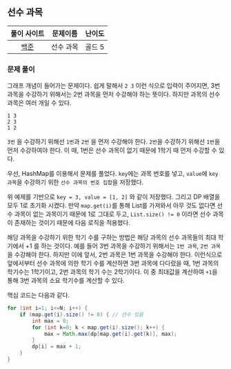 ## 선수 과목

|풀이 사이트|문제이름|난이도|
|:---:|:---:|:---:|
|[백준](https://www.acmicpc.net/problem/14567)|선수 과목|골드 5|

### 문제 풀이
그래프 개념이 들어가는 문제이다. 쉽게 말해서 `2 3` 이런 식으로 입력이 주어지면, 3번 과목을 수강하기 위해서는 2번 과목을 먼저 수강해야 하는 뜻이다. 하지만 과목의 선수과목은 여러 개일 수 있다.

```
1 3
2 3
1 2
```

`3번` 을 수강하기 위해선 `1번`과 `2번` 을 먼저 수강해야 한다.
`2번`을 수강하기 위해선 `1번`을 먼저 수강하여야 한다.
이 때, 1번은 선수 과목이 없기 때문에 1학기 때 먼저 수강할 수 있다. 

우선, HashMap를 이용해서 문제를 풀었다. `key`에는 과목 번호를 넣고, `value`에 `key 과목`을 수강하기 위한 `선수 과목의 번호 집합`을 저장했다. 

위 예제를 기반으로 `key = 3, value = [1, 2]` 와 같이 저장했다. 그리고 DP 배열을 모두 1로 초기화 시켰다. 만약 `map.get(i)`를 통해 List를 가져와서 아무 것도 없다면 선수 과목이 없는 과목이기 때문에 1로 그대로 두고, 
`List.size() != 0` 이라면 선수 과목이 존재하는 것이기 때문에 다음 로직을 적용했다.

해당 과목을 수강하기 위한 학기 수를 구하는 방법은 해당 과목의 선수 과목들의 최대 학기에서 +1 를 하는 것이다. 예를 들어 3번 과목을 수강하기 위해서는 `1번 과목`, `2번 과목`을 수강해야 한다. 하지만 이에 앞서, 2번 과목은 1번 과목을 수강해야 한다. 이런식으로 앞에서부터 선수 과목에 의한 학기 수를 계산하면 3번 과목에 다다랐을 때, 1번 과목의 학기수는 1학기이고, 2번 과목의 학기 수는 2학기이다. 이 중 최대값을 계산하여 `+1`을 통해 3번 과목의 소요 학기수를 계산할 수 있다.

핵심 코드는 다음과 같다.

```java
for (int i=1; i<=N; i++) {
    if (map.get(i).size() != 0) { // 선수 있음
        int max = 0;
        for (int k=0; k < map.get(i).size(); k++) {
            max = Math.max(dp[map.get(i).get(k)], max);
        }
        dp[i] = max + 1;
    }
}
```